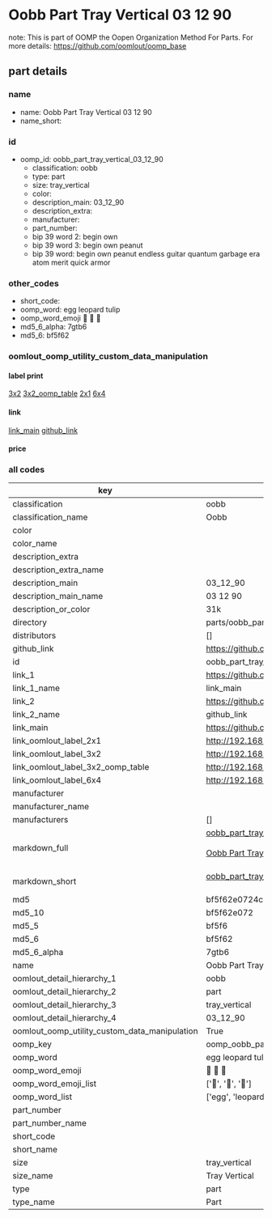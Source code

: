 # Oobb Part Tray Vertical 03 12 90  

note: This is part of OOMP the Oopen Organization Method For Parts. For more details: https://github.com/oomlout/oomp_base

##  part details





### name
* name: Oobb Part Tray Vertical 03 12 90
* name_short: 
### id
* oomp_id: oobb_part_tray_vertical_03_12_90
  * classification: oobb
  * type: part
  * size: tray_vertical
  * color: 
  * description_main: 03_12_90
  * description_extra: 
  * manufacturer: 
  * part_number: 
  * bip 39 word 2: begin own
  * bip 39 word 3: begin own peanut
  * bip 39 word: begin own peanut endless guitar quantum garbage era atom merit quick armor

### other_codes
* short_code: 
* oomp_word: egg leopard tulip
* oomp_word_emoji :egg: :leopard: :tulip:
* md5_6_alpha: 7gtb6
* md5_6: bf5f62






### oomlout_oomp_utility_custom_data_manipulation
#### label print
[3x2](http://192.168.1.245:1112/?label=oomp%207gtb6)
[3x2_oomp_table](http://192.168.1.107:1112/?label=oomp%207gtb6)
[2x1](http://192.168.1.242:1112/?label=oomp%207gtb6)
[6x4](http://192.168.1.55:1112/?label=oomp%207gtb6)    

#### link

[link_main](https://github.com/oomlout/oomlout_oomp_current_version_messy/tree/main/parts/oobb_part_tray_vertical_03_12_90) [github_link](https://github.com/oomlout/oomlout_oomp_part_src/tree/main/parts/oobb_part_tray_vertical_03_12_90)                             

#### price







### all codes 
| key | value |  
| --- | --- |  
| classification | oobb |  
| classification_name | Oobb |  
| color |  |  
| color_name |  |  
| description_extra |  |  
| description_extra_name |  |  
| description_main | 03_12_90 |  
| description_main_name | 03 12 90 |  
| description_or_color | 31k |  
| directory | parts/oobb_part_tray_vertical_03_12_90 |  
| distributors | [] |  
| github_link | https://github.com/oomlout/oomlout_oomp_part_src/tree/main/parts/oobb_part_tray_vertical_03_12_90 |  
| id | oobb_part_tray_vertical_03_12_90 |  
| link_1 | https://github.com/oomlout/oomlout_oomp_current_version_messy/tree/main/parts/oobb_part_tray_vertical_03_12_90 |  
| link_1_name | link_main |  
| link_2 | https://github.com/oomlout/oomlout_oomp_part_src/tree/main/parts/oobb_part_tray_vertical_03_12_90 |  
| link_2_name | github_link |  
| link_main | https://github.com/oomlout/oomlout_oomp_current_version_messy/tree/main/parts/oobb_part_tray_vertical_03_12_90 |  
| link_oomlout_label_2x1 | http://192.168.1.242:1112/?label=oomp%207gtb6 |  
| link_oomlout_label_3x2 | http://192.168.1.245:1112/?label=oomp%207gtb6 |  
| link_oomlout_label_3x2_oomp_table | http://192.168.1.107:1112/?label=oomp%207gtb6 |  
| link_oomlout_label_6x4 | http://192.168.1.55:1112/?label=oomp%207gtb6 |  
| manufacturer |  |  
| manufacturer_name |  |  
| manufacturers | [] |  
| markdown_full | [oobb_part_tray_vertical_03_12_90](https://github.com/oomlout/oomlout_oomp_current_version_messy/tree/main/parts/oobb_part_tray_vertical_03_12_90)<br>[](https://github.com/oomlout/oomlout_oomp_current_version_messy/tree/main/parts/oobb_part_tray_vertical_03_12_90)<br>[Oobb Part Tray Vertical 03 12 90](https://github.com/oomlout/oomlout_oomp_current_version_messy/tree/main/parts/oobb_part_tray_vertical_03_12_90)<br><br> |  
| markdown_short | [oobb_part_tray_vertical_03_12_90](https://github.com/oomlout/oomlout_oomp_current_version_messy/tree/main/parts/oobb_part_tray_vertical_03_12_90)<br><br> |  
| md5 | bf5f62e0724c4bf2bd33e49b43e780a2 |  
| md5_10 | bf5f62e072 |  
| md5_5 | bf5f6 |  
| md5_6 | bf5f62 |  
| md5_6_alpha | 7gtb6 |  
| name | Oobb Part Tray Vertical 03 12 90 |  
| oomlout_detail_hierarchy_1 | oobb |  
| oomlout_detail_hierarchy_2 | part |  
| oomlout_detail_hierarchy_3 | tray_vertical |  
| oomlout_detail_hierarchy_4 | 03_12_90 |  
| oomlout_oomp_utility_custom_data_manipulation | True |  
| oomp_key | oomp_oobb_part_tray_vertical_03_12_90 |  
| oomp_word | egg leopard tulip |  
| oomp_word_emoji | :egg: :leopard: :tulip: |  
| oomp_word_emoji_list | [':egg:', ':leopard:', ':tulip:'] |  
| oomp_word_list | ['egg', 'leopard', 'tulip'] |  
| part_number |  |  
| part_number_name |  |  
| short_code |  |  
| short_name |  |  
| size | tray_vertical |  
| size_name | Tray Vertical |  
| type | part |  
| type_name | Part |  
